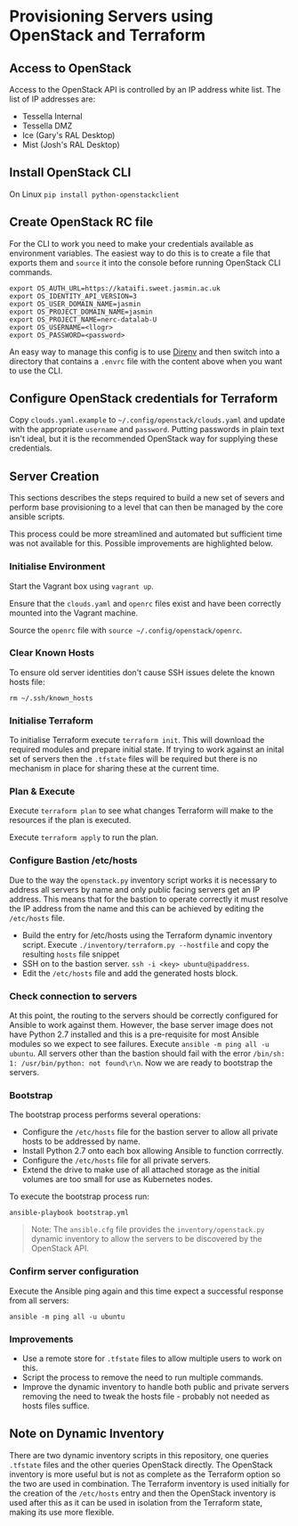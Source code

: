 # Provisioning Servers using OpenStack and Terraform

## Access to OpenStack

Access to the OpenStack API is controlled by an IP address white list. The list of IP
addresses are:

* Tessella Internal
* Tessella DMZ
* Ice (Gary's RAL Desktop)
* Mist (Josh's RAL Desktop)

## Install OpenStack CLI

On Linux `pip install python-openstackclient`

## Create OpenStack RC file

For the CLI to work you need to make your credentials available as environment variables.
The easiest way to do this is to create a file that exports them and `source` it into the
console before running OpenStack CLI commands.

```
export OS_AUTH_URL=https://kataifi.sweet.jasmin.ac.uk
export OS_IDENTITY_API_VERSION=3
export OS_USER_DOMAIN_NAME=jasmin
export OS_PROJECT_DOMAIN_NAME=jasmin
export OS_PROJECT_NAME=nerc-datalab-U
export OS_USERNAME=<llogr>
export OS_PASSWORD=<password>
```

An easy way to manage this config is to use [Direnv](https://direnv.net/) and then switch
into a directory that contains a `.envrc` file with the content above when you want to
use the CLI.

## Configure OpenStack credentials for Terraform

Copy `clouds.yaml.example` to `~/.config/openstack/clouds.yaml` and update with the
appropriate `username` and `password`. Putting passwords in plain text isn't ideal, but
it is the recommended OpenStack way for supplying these credentials.


## Server Creation

This sections describes the steps required to build a new set of severs and perform
base provisioning to a level that can then be managed by the core ansible scripts.

This process could be more streamlined and automated but sufficient time was not
available for this. Possible improvements are highlighted below.

### Initialise Environment

Start the Vagrant box using `vagrant up`.

Ensure that the `clouds.yaml` and `openrc` files exist and have been correctly mounted
into the Vagrant machine.

Source the `openrc` file with `source ~/.config/openstack/openrc`.

### Clear Known Hosts

To ensure old server identities don't cause SSH issues delete the known hosts file:

```
rm ~/.ssh/known_hosts
```

### Initialise Terraform

To initialise Terraform execute `terraform init`. This will download the required modules
and prepare initial state. If trying to work against an inital set of servers then the
`.tfstate` files will be required but there is no mechanism in place for sharing these
at the current time.

### Plan & Execute

Execute `terraform plan` to see what changes Terraform will make to the resources if the
plan is executed.

Execute `terraform apply` to run the plan.

### Configure Bastion /etc/hosts

Due to the way the `openstack.py` inventory script works it is necessary to address all
servers by name and only public facing servers get an IP address. This means that for the
bastion to operate correctly it must resolve the IP address from the name and this can be
achieved by editing the `/etc/hosts` file.

* Build the entry for /etc/hosts using the Terraform dynamic inventory script. Execute
`./inventory/terraform.py --hostfile` and copy the resulting `hosts` file snippet
* SSH on to the bastion server. `ssh -i <key> ubuntu@ipaddress`.
* Edit the `/etc/hosts` file and add the generated hosts block.

### Check connection to servers

At this point, the routing to the servers should be correctly configured for Ansible to
work against them. However, the base server image does not have Python 2.7 installed and
this is a pre-requisite for most Ansible modules so we expect to see failures. Execute
`ansible -m ping all -u ubuntu`. All servers other than the bastion should fail with the
error `/bin/sh: 1: /usr/bin/python: not found\r\n`. Now we are ready to bootstrap the
servers.

### Bootstrap

The bootstrap process performs several operations:

* Configure the `/etc/hosts` file for the bastion server to allow all private hosts to be
addressed by name.
* Install Python 2.7 onto each box allowing Ansible to function corrrectly.
* Configure the `/etc/hosts` file for all private servers.
* Extend the drive to make use of all attached storage as the initial volumes are too
small for use as Kubernetes nodes.

To execute the bootstrap process run:

```
ansible-playbook bootstrap.yml
```

> Note: The `ansible.cfg` file provides the `inventory/openstack.py` dynamic inventory to
allow the servers to be discovered by the OpenStack API.

### Confirm server configuration

Execute the Ansible ping again and this time expect a successful response from all
servers:

```ansible -m ping all -u ubuntu```

### Improvements

* Use a remote store for `.tfstate` files to allow multiple users to work on this.
* Script the process to remove the need to run multiple commands.
* Improve the dynamic inventory to handle both public and private servers removing the
need to tweak the hosts file - probably not needed as hosts files suffice.

## Note on Dynamic Inventory

There are two dynamic inventory scripts in this repository, one queries `.tfstate` files
and the other queries OpenStack directly. The OpenStack inventory is more useful but is
not as complete as the Terraform option so the two are used in combination. The Terraform
inventory is used initially for the creation of the `/etc/hosts` entry and then the
OpenStack inventory is used after this as it can be used in isolation from the Terraform
state, making its use more flexible.

